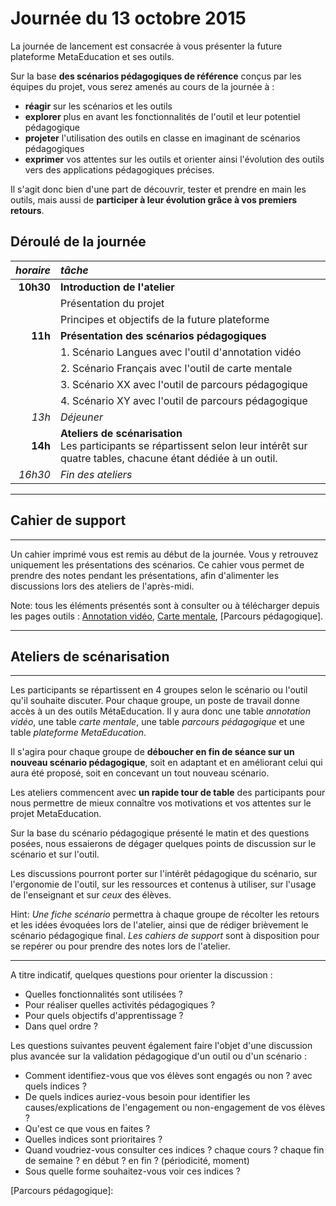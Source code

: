 # Journée du 13 octobre 2015

La journée de lancement est consacrée à vous présenter la future plateforme MetaEducation et ses outils.

Sur la base **des scénarios pédagogiques de référence** conçus par les équipes du projet, vous serez amenés au cours de la journée à&nbsp;:

* **réagir** sur les scénarios et les outils
* **explorer** plus en avant les fonctionnalités de l'outil et leur potentiel pédagogique
* **projeter** l'utilisation des outils en classe en imaginant de scénarios pédagogiques
* **exprimer** vos attentes sur les outils et orienter ainsi l'évolution des outils vers des applications pédagogiques précises.

Il s'agit donc bien d'une part de découvrir, tester et prendre en main les outils, mais aussi de **participer à leur évolution grâce à vos premiers retours**.

## Déroulé de la journée

|*horaire*|*tâche*|
|--:|:--|
|**10h30**|**Introduction de l'atelier**|
||Présentation du projet|
||Principes et objectifs de la future plateforme|
|**11h**|**Présentation des scénarios pédagogiques**|
||1. Scénario Langues avec l'outil d'annotation vidéo|
||2. Scénario Français avec l'outil de carte mentale|
||3. Scénario XX avec l'outil de parcours pédagogique|
||4. Scénario XY avec l'outil de parcours pédagogique|
|*13h*|*Déjeuner*|
|**14h**|**Ateliers de scénarisation**<br/>Les participants se répartissent selon leur intérêt sur quatre tables, chacune étant dédiée à un outil.|
|*16h30*|*Fin des ateliers*|

------
## Cahier de support
------

Un cahier imprimé vous est remis au début de la journée. Vous y retrouvez uniquement les présentations des scénarios. Ce cahier vous permet de prendre des notes pendant les présentations, afin d'alimenter les discussions lors des ateliers de l'après-midi.

Note: tous les éléments présentés sont à consulter ou à télécharger depuis les pages outils : [Annotation vidéo], [Carte mentale], [Parcours pédagogique].


------
## Ateliers de scénarisation
------

Les participants se répartissent en 4 groupes selon le scénario ou l'outil qu'il souhaite discuter. Pour chaque groupe, un poste de travail donne accès à un des outils MétaEducation. Il y aura donc une table *annotation vidéo*, une table *carte mentale*, une table *parcours pédagogique* et une table *plateforme MetaEducation*.

Il s'agira pour chaque groupe de **déboucher en fin de séance sur un nouveau scénario pédagogique**, soit en adaptant et en améliorant celui qui aura été proposé, soit en concevant un tout nouveau scénario.

Les ateliers commencent avec **un rapide tour de table** des participants pour nous permettre de mieux connaître vos motivations et vos attentes sur le projet MetaEducation.

Sur la base du scénario pédagogique présenté le matin et des questions posées, nous essaierons de dégager quelques points de discussion sur le scénario et sur l'outil.

Les discussions pourront porter sur l'intérêt pédagogique du scénario, sur l'ergonomie de l'outil, sur les ressources et contenus à utiliser, sur l'usage de l'enseignant et sur *ceux* des élèves.

Hint: *Une fiche scénario* permettra à chaque groupe de récolter les retours et les idées évoquées lors de l'atelier, ainsi que de rédiger brièvement le scénario pédagogique final.
*Les cahiers de support* sont à disposition pour se repérer ou pour prendre des notes lors de l'atelier.


---

A titre indicatif, quelques questions pour orienter la discussion :

* Quelles fonctionnalités sont utilisées ?
* Pour réaliser quelles activités pédagogiques ?
* Pour quels objectifs d'apprentissage ?
* Dans quel ordre ?

Les questions suivantes peuvent également faire l'objet d'une discussion plus avancée sur la validation pédagogique d'un outil ou d'un scénario :

* Comment identifiez-vous que vos élèves sont engagés ou non ? avec quels indices ?
* De quels indices auriez-vous besoin pour identifier les causes/explications de l'engagement ou non-engagement de vos élèves ?
* Qu'est ce que vous en faites ?
* Quelles indices sont prioritaires ?
* Quand voudriez-vous consulter ces indices ? chaque cours ? chaque fin de semaine ? en début ? en fin ? (périodicité, moment)
* Sous quelle forme souhaitez-vous voir ces indices ?



[Annotation vidéo]: scenar_annot.md
[Carte mentale]: scenar_carte.md
[Parcours pédagogique]:
